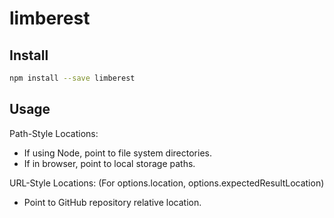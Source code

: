 # limberest

## Install
```bash
npm install --save limberest
```

## Usage
Path-Style Locations:
 - If using Node, point to file system directories. 
 - If in browser, point to local storage paths.
 
URL-Style Locations:
(For options.location, options.expectedResultLocation)
 - Point to GitHub repository relative location.
